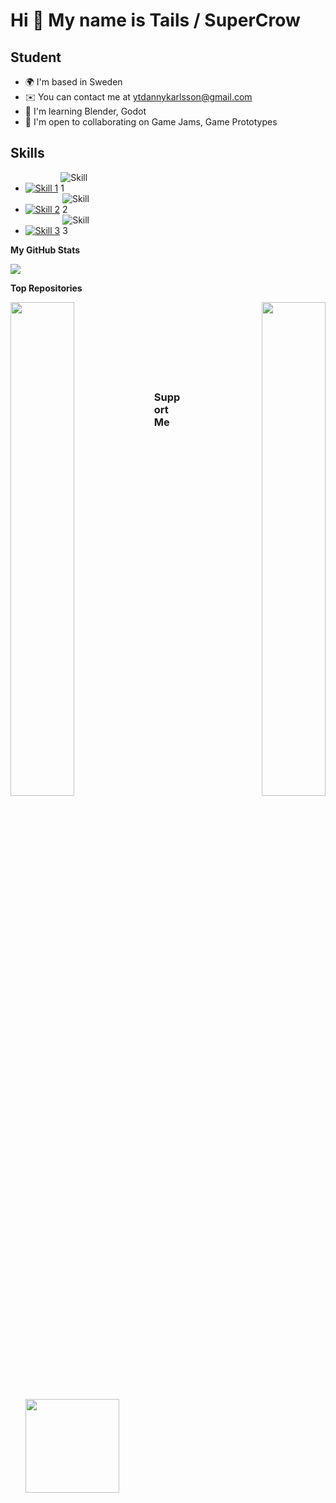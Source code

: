 Hi 👋 My name is Tails / SuperCrow
==================================

Student
-------

* 🌍  I'm based in Sweden
* ✉️  You can contact me at [ytdannykarlsson@gmail.com](mailto:ytdannykarlsson@gmail.com)
* 🧠  I'm learning Blender, Godot
* 🤝  I'm open to collaborating on Game Jams, Game Prototypes

## Skills

- [![Skill 1](https://github.com/tailsc/tailsc/raw/main/Blender.png)](https://www.blender.org/)
  <img src="https://github.com/tailsc/tailsc/raw/main/Blender.png" alt="Skill 1" style="max-width:50px;">
- [![Skill 2](https://github.com/tailsc/tailsc/raw/main/AnotherSkill.png)](https://www.example.com/)
  <img src="https://github.com/tailsc/tailsc/raw/main/AnotherSkill.png" alt="Skill 2" style="max-width:50px;">
- [![Skill 3](https://github.com/tailsc/tailsc/raw/main/YetAnotherSkill.png)](https://www.example.com/)
  <img src="https://github.com/tailsc/tailsc/raw/main/YetAnotherSkill.png" alt="Skill 3" style="max-width:50px;">










<b>My GitHub Stats</b>

<a href="http://www.github.com/tailsc"><img src="https://github-readme-streak-stats.herokuapp.com/?user=tailsc&stroke=ffffff&background=1e3a8a&ring=facc15&fire=facc15&currStreakNum=ffffff&currStreakLabel=facc15&sideNums=ffffff&sideLabels=ffffff&dates=ffffff&hide_border=true" /></a>

<b>Top Repositories</b>

<div width="100%" align="center"><a href="https://github.com/tailsc/tailsc" align="left"><img align="left" width="45%" src="https://github-readme-stats.vercel.app/api/pin/?username=tailsc&repo=tailsc&title_color=facc15&text_color=ffffff&icon_color=facc15&bg_color=1e3a8a&hide_border=true&locale=en" /></a><a href="https://github.com/tailsc/tutorials" align="right"><img align="right" width="45%" src="https://github-readme-stats.vercel.app/api/pin/?username=tailsc&repo=tutorials&title_color=facc15&text_color=ffffff&icon_color=facc15&bg_color=1e3a8a&hide_border=true&locale=en" /></a></div><br /><br /><br /><br /><br /><br /><br />

### Support Me

<ul style="list-style-type: none; margin: 0;">

<li style="display: inline-block; margin-right: 0.25rem;"><a href="https://www.ko-fi.com/supercrow"><img src="https://storage.ko-fi.com/cdn/kofi2.png?v=3" width="150"/></a></li>

</ul>

